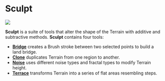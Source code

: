 # Sculpt

![](images/Sculpt.png)

**Sculpt** is a suite of tools that alter the shape of the Terrain with additive and subtractive methods. **Sculpt** contains four tools:

* [__Bridge__](sculpt-bridge.md) creates a Brush stroke between two selected points to build a land bridge.
* [__Clone__](sculpt-clone.md) duplicates Terrain from one region to another.
* [__Noise__](sculpt-noise.md) uses different noise types and fractal types to modify Terrain height.
* [__Terrace__](sculpt-terrace.md) transforms Terrain into a series of flat areas resembling steps.
